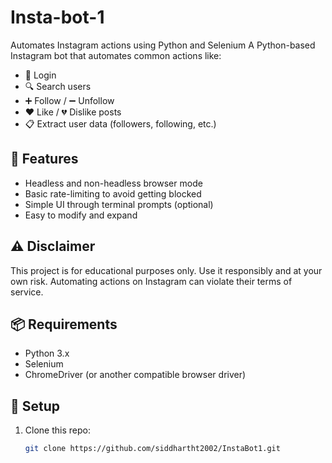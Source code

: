 # Insta-bot-1
Automates Instagram actions using Python and Selenium
A Python-based Instagram bot that automates common actions like:

- 🔐 Login
- 🔍 Search users
- ➕ Follow / ➖ Unfollow
- ❤️ Like / 💔 Dislike posts
- 📋 Extract user data (followers, following, etc.)

## 🚀 Features

- Headless and non-headless browser mode
- Basic rate-limiting to avoid getting blocked
- Simple UI through terminal prompts (optional)
- Easy to modify and expand

## ⚠️ Disclaimer

This project is for educational purposes only. Use it responsibly and at your own risk. Automating actions on Instagram can violate their terms of service.

## 📦 Requirements

- Python 3.x
- Selenium
- ChromeDriver (or another compatible browser driver)

## 🔧 Setup

1. Clone this repo:
   ```bash
   git clone https://github.com/siddhartht2002/InstaBot1.git

